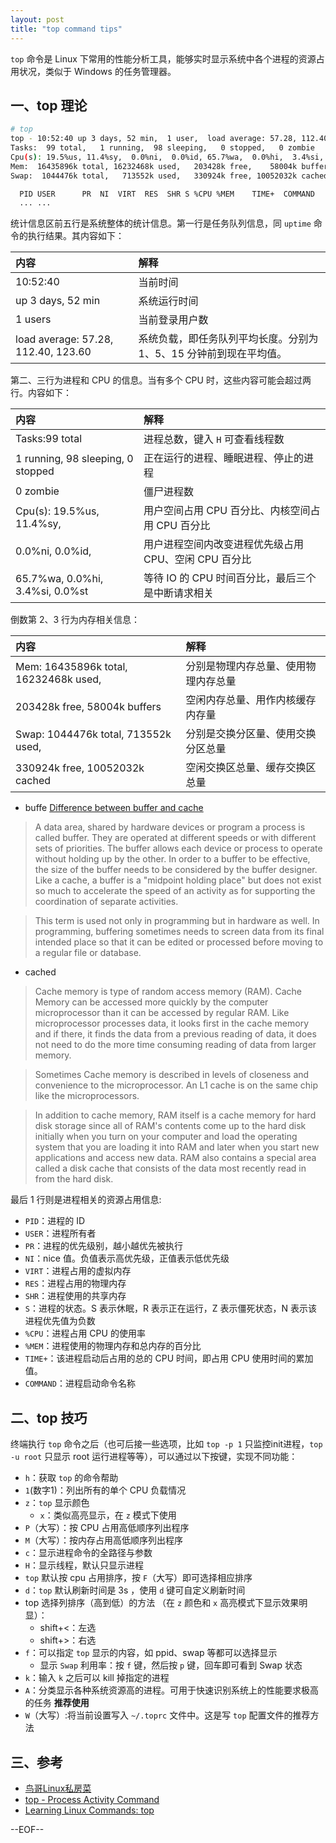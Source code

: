 ```yaml
---
layout: post
title: "top command tips"
---
```


`top` 命令是 Linux 下常用的性能分析工具，能够实时显示系统中各个进程的资源占用状况，类似于 Windows 的任务管理器。

## 一、top 理论

``` bash
# top
top - 10:52:40 up 3 days, 52 min,  1 user,  load average: 57.28, 112.40, 123.60
Tasks:  99 total,   1 running,  98 sleeping,   0 stopped,   0 zombie
Cpu(s): 19.5%us, 11.4%sy,  0.0%ni,  0.0%id, 65.7%wa,  0.0%hi,  3.4%si,  0.0%st
Mem:  16435896k total, 16232468k used,   203428k free,    58004k buffers
Swap:  1044476k total,   713552k used,   330924k free, 10052032k cached

  PID USER      PR  NI  VIRT  RES  SHR S %CPU %MEM    TIME+  COMMAND
  ... ...
```

统计信息区前五行是系统整体的统计信息。第一行是任务队列信息，同 `uptime` 命令的执行结果。其内容如下：

|内容              | 解释
|:---              |:---
|10:52:40          | 当前时间
|up 3 days, 52 min | 系统运行时间
|1 users           | 当前登录用户数
|load average: 57.28, 112.40, 123.60 | 系统负载，即任务队列平均长度。分别为 1、5、15 分钟前到现在平均值。

第二、三行为进程和 CPU 的信息。当有多个 CPU 时，这些内容可能会超过两行。内容如下：

| 内容                                | 解释
|:---                                 |:---
| Tasks:99 total                      | 进程总数，键入 `H` 可查看线程数
| 1 running,  98 sleeping,  0 stopped | 正在运行的进程、睡眠进程、停止的进程
| 0 zombie                            | 僵尸进程数
| Cpu(s): 19.5%us, 11.4%sy,           | 用户空间占用 CPU 百分比、内核空间占用 CPU 百分比
| 0.0%ni, 0.0%id,                     | 用户进程空间内改变进程优先级占用 CPU、空闲 CPU 百分比
| 65.7%wa, 0.0%hi, 3.4%si, 0.0%st     | 等待 IO 的 CPU 时间百分比，最后三个是中断请求相关

倒数第 2、3 行为内存相关信息：

|内容                                  | 解释
|:---                                  |:---
|Mem: 16435896k total, 16232468k used, | 分别是物理内存总量、使用物理内存总量
|203428k free, 58004k buffers          | 空闲内存总量、用作内核缓存内存量
|Swap: 1044476k total, 713552k used,   | 分别是交换分区量、使用交换分区总量
|330924k free, 10052032k cached        | 空闲交换区总量、缓存交换区总量


- buffe   [Difference between buffer and cache](http://wiki.answers.com/Q/Difference_between_buffer_and_cache)

>A data area, shared by hardware devices or program a process is called buffer. They are operated at different speeds or with different sets of priorities. The buffer allows each device or process to operate without holding up by the other. In order to a buffer to be effective, the size of the buffer needs to be considered by the buffer designer. Like a cache, a buffer is a "midpoint holding place" but does not exist so much to accelerate the speed of an activity as for supporting the coordination of separate activities.

>This term is used not only in programming but in hardware as well. In programming, buffering sometimes needs to screen data from its final intended place so that it can be edited or processed before moving to a regular file or database.

- cached

>Cache memory is type of random access memory (RAM). Cache Memory can be accessed more quickly by the computer microprocessor than it can be accessed by regular RAM. Like microprocessor processes data, it looks first in the cache memory and if there, it finds the data from a previous reading of data, it does not need to do the more time consuming reading of data from larger memory.

>Sometimes Cache memory is described in levels of closeness and convenience to the microprocessor. An L1 cache is on the same chip like the microprocessors.

>In addition to cache memory, RAM itself is a cache memory for hard disk storage since all of RAM's contents come up to the hard disk initially when you turn on your computer and load the operating system that you are loading it into RAM and later when you start new applications and access new data. RAM also contains a special area called a disk cache that consists of the data most recently read in from the hard disk.

最后 1 行则是进程相关的资源占用信息:

- `PID`：进程的 ID
- `USER`：进程所有者
- `PR`：进程的优先级别，越小越优先被执行
- `NI`：nice 值。负值表示高优先级，正值表示低优先级
- `VIRT`：进程占用的虚拟内存
- `RES`：进程占用的物理内存
- `SHR`：进程使用的共享内存
- `S`：进程的状态。S 表示休眠，R 表示正在运行，Z 表示僵死状态，N 表示该进程优先值为负数
- `%CPU`：进程占用 CPU 的使用率
- `%MEM`：进程使用的物理内存和总内存的百分比
- `TIME+`：该进程启动后占用的总的 CPU 时间，即占用 CPU 使用时间的累加值。
- `COMMAND`：进程启动命令名称

## 二、top 技巧

终端执行 `top` 命令之后（也可后接一些选项，比如 `top -p 1` 只监控init进程，`top -u root` 只显示 root 运行进程等等），可以通过以下按键，实现不同功能：

- `h`：获取 `top` 的命令帮助
- `1`(数字1)：列出所有的单个 CPU 负载情况
- `z`：`top` 显示颜色
    - `x`：类似高亮显示，在 `z` 模式下使用
- `P`（大写）：按 CPU 占用高低顺序列出程序
- `M`（大写）：按内存占用高低顺序列出程序
- `c`：显示进程命令的全路径与参数
- `H`：显示线程，默认只显示进程
- `top` 默认按 cpu 占用排序，按 `F`（大写）即可选择相应排序
- `d`：`top` 默认刷新时间是 3s ，使用 `d` 键可自定义刷新时间
- top 选择列排序（高到低）的方法 （在 `z` 颜色和 `x` 高亮模式下显示效果明显）：
    - shift+<：左选
    - shift+>：右选
- `f`：可以指定 `top` 显示的内容，如 ppid、swap 等都可以选择显示
    - 显示 `Swap` 利用率：按 `f` 键，然后按 `p` 键，回车即可看到 Swap 状态
- `k`：输入 `k` 之后可以 kill 掉指定的进程
- `A`：分类显示各种系统资源高的进程。可用于快速识别系统上的性能要求极高的任务 **推荐使用**
- `W`（大写）:将当前设置写入 `~/.toprc` 文件中。这是写 `top` 配置文件的推荐方法

## 三、参考

- [鸟哥Linux私房菜](http://linux.vbird.org/)
- [top - Process Activity Command](http://www.cyberciti.biz/tips/top-linux-monitoring-tools.html)
- [Learning Linux Commands: top](http://how-to.linuxcareer.com/learning-linux-commands-top)

--EOF--
